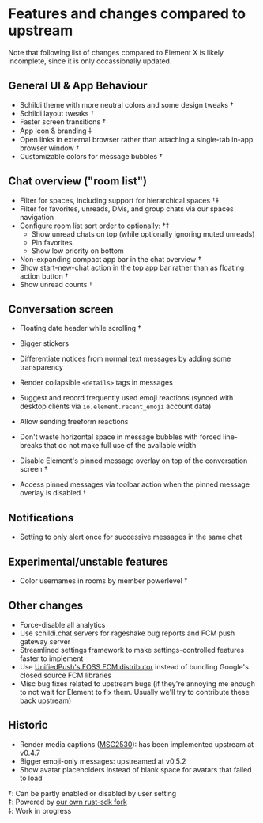 # Features and changes compared to upstream

Note that following list of changes compared to Element X is likely incomplete, since it is only occassionally updated.


## General UI & App Behaviour

- Schildi theme with more neutral colors and some design tweaks †
- Schildi layout tweaks †
- Faster screen transitions †
- App icon & branding ⸸
- Open links in external browser rather than attaching a single-tab in-app browser window †
- Customizable colors for message bubbles †


## Chat overview ("room list")

- Filter for spaces, including support for hierarchical spaces †‡
- Filter for favorites, unreads, DMs, and group chats via our spaces navigation
- Configure room list sort order to optionally: †‡
    - Show unread chats on top (while optionally ignoring muted unreads)
    - Pin favorites
    - Show low priority on bottom
- Non-expanding compact app bar in the chat overview †
- Show start-new-chat action in the top app bar rather than as floating action button †
- Show unread counts †


## Conversation screen

- Floating date header while scrolling †
- Bigger stickers
- Differentiate notices from normal text messages by adding some transparency
- Render collapsible `<details>` tags in messages
- Suggest and record frequently used emoji reactions (synced with desktop clients via `io.element.recent_emoji` account data)

- Allow sending freeform reactions
- Don't waste horizontal space in message bubbles with forced line-breaks that do not make full use of the available width

- Disable Element's pinned message overlay on top of the conversation screen †
- Access pinned messages via toolbar action when the pinned message overlay is disabled †


## Notifications

- Setting to only alert once for successive messages in the same chat


## Experimental/unstable features

- Color usernames in rooms by member powerlevel †


## Other changes

- Force-disable all analytics
- Use schildi.chat servers for rageshake bug reports and FCM push gateway server
- Streamlined settings framework to make settings-controlled features faster to implement
- Use [UnifiedPush's FOSS FCM distributor](https://github.com/UnifiedPush/android-foss_embedded_fcm_distributor) instead of bundling Google's closed source FCM libraries
- Misc bug fixes related to upstream bugs (if they're annoying me enough to not wait for Element to fix them. Usually we'll try to contribute these back upstream)


## Historic

- Render media captions ([MSC2530](https://github.com/matrix-org/matrix-spec-proposals/pull/2530)): has been implemented upstream at v0.4.7
- Bigger emoji-only messages: upstreamed at v0.5.2
- Show avatar placeholders instead of blank space for avatars that failed to load


†: Can be partly enabled or disabled by user setting  
‡: Powered by [our own rust-sdk fork](https://github.com/SchildiChat/matrix-rust-sdk)  
⸸: Work in progress  
